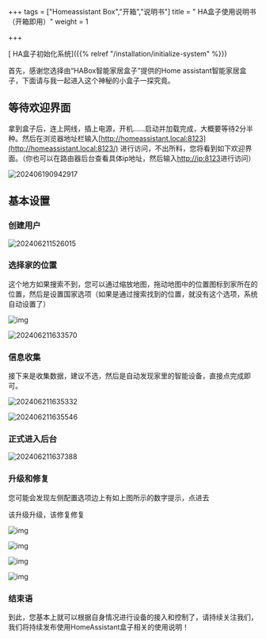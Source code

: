 +++
tags = ["Homeassistant Box","开箱","说明书"]
title = " HA盒子使用说明书（开箱即用）"
weight = 1

+++

[ HA盒子初始化系统]({{% relref "/installation/initialize-system" %}})

首先，感谢您选择由“HABox智能家居盒子”提供的Home assistant智能家居盒子，下面请与我一起进入这个神秘的小盒子一探究竟。

## 等待欢迎界面

拿到盒子后，连上网线，插上电源，开机……启动并加载完成，大概要等待2分半种。然后在浏览器地址栏输入[http://homeassistant.local:8123](http://homeassistant.local:8123/) 进行访问，不出所料，您将看到如下欢迎界面。（你也可以在路由器后台查看具体ip地址，然后输入[http://ip:8123](http://ip:8123/)进行访问）



![202406190942917](https://pic.456766.xyz/typora/202406190942917.png)



## 基本设置

### 创建用户



![202406211526015](https://pic.456766.xyz/typora/202406211526015.png)







### 选择家的位置

这个地方如果搜索不到，您可以通过缩放地图，拖动地图中的位置图标到家所在的位置，然后是设置国家选项（如果是通过搜索找到的位置，就没有这个选项，系统自动设置了）



![img](https://pic.456766.xyz/typora/e44a5581acae451ff0707c4d898449c3e4e7b897.png)









![202406211633570](https://pic.456766.xyz/typora/202406211633570.png)







### 信息收集

接下来是收集数据，建议不选，然后是自动发现家里的智能设备，直接点完成即可。



![202406211635332](https://pic.456766.xyz/typora/202406211635332.png)







![202406211635546](https://pic.456766.xyz/typora/202406211635546.png)









### 正式进入后台

![202406211637388](https://pic.456766.xyz/typora/202406211637388.png)





### 升级和修复

您可能会发现左侧配置选项边上有如上图所示的数字提示，点进去

该升级升级，该修复修复

![img](https://pic.456766.xyz/typora/d2c664e0a2fa27ba6fc97a773560ed5975a97b49.png)







![img](https://pic.456766.xyz/typora/0310e4b87dacb4a2aecd2cb2b5d1247dbe2acf54.png)







![img](https://pic.456766.xyz/typora/f152df71ed02d594e08f2d4b0bc31e6186aa8d08.png)







![img](https://pic.456766.xyz/typora/eb2058a97322851ba59fcfe3be5cd3aaa18b84f3.png)





### 结束语

到此，您基本上就可以根据自身情况进行设备的接入和控制了，请持续关注我们，我们将持续发布使用HomeAssistant盒子相关的使用说明！
